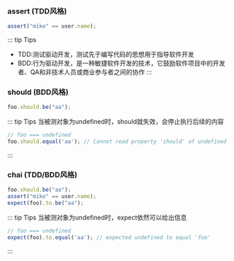### assert (TDD风格)
```javascript
assert("mike" == user.name);
```
::: tip Tips
+ TDD:测试驱动开发，测试先于编写代码的思想用于指导软件开发
+ BDD:行为驱动开发，是一种敏捷软件开发的技术，它鼓励软件项目中的开发者、QA和非技术人员或商业参与者之间的协作
:::

### should (BDD风格)
```javascript
foo.should.be("aa");
```
::: tip Tips
当被测对象为undefined时，should就失效，会停止执行后续的内容
```javascript
// foo === undefined 
foo.should.equal('aa'); // Cannot read property 'should' of undefined
``` 
:::

### chai (TDD/BDD风格)
```javascript
foo.should.be("aa");
assert("mike" == user.name);
expect(foo).to.be("aa");
```
::: tip Tips
当被测对象为undefined时，expect依然可以给出信息
```javascript
// foo === undefined 
expect(foo).to.equal('aa'); // expected undefined to equal 'foo'
```
:::
